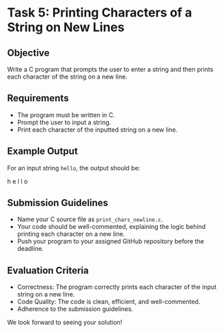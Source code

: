 # Task 5: Printing Characters of a String on New Lines

## Objective
Write a C program that prompts the user to enter a string and then prints each character of the string on a new line.

## Requirements
- The program must be written in C.
- Prompt the user to input a string.
- Print each character of the inputted string on a new line.

## Example Output
For an input string `hello`, the output should be:

h 
e 
l 
l 
o

## Submission Guidelines
- Name your C source file as `print_chars_newline.c`.
- Your code should be well-commented, explaining the logic behind printing each character on a new line.
- Push your program to your assigned GitHub repository before the deadline.

## Evaluation Criteria
- Correctness: The program correctly prints each character of the input string on a new line.
- Code Quality: The code is clean, efficient, and well-commented.
- Adherence to the submission guidelines.

We look forward to seeing your solution!
